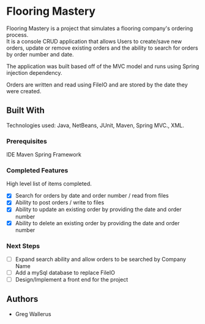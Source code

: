 # Flooring Mastery

Flooring Mastery is a project that simulates a flooring company's ordering process.  
It is a console CRUD application that allows Users to create/save new orders, update or remove existing orders and the ability to search for orders by order number and date. 

The application was built based off of the MVC model and runs using Spring injection dependency. 

Orders are written and read using FileIO and are stored by the date they were created.

## Built With

Technologies used: Java, NetBeans, JUnit, Maven, Spring MVC., XML. 

### Prerequisites

IDE 
Maven
Spring Framework

### Completed Features

High level list of items completed.

- [x] Search for orders by date and order number / read from files
- [x] Ability to post orders / write to files
- [x] Ability to update an existing order by providing the date and order number
- [x] Ability to delete an existing order by providing the date and order number

### Next Steps

- [ ] Expand search ability and allow orders to be searched by Company Name
- [ ] Add a mySql database to replace FileIO
- [ ] Design/Implement a front end for the project

## Authors

* Greg Wallerus

